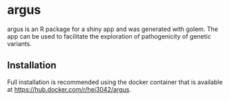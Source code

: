 
# argus

argus is an R package for a shiny app and was generated with golem. The
app can be used to facilitate the exploration of pathogenicity of
genetic variants.

## Installation

Full installation is recommended using the docker container that is
available at <https://hub.docker.com/r/hej3042/argus>.
